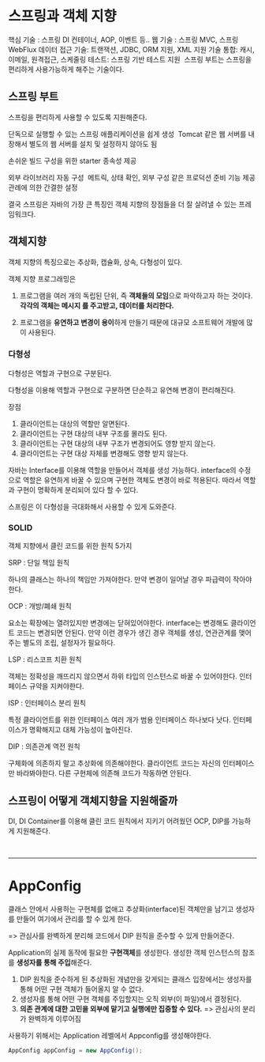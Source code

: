 # 스프링과 객체 지향

핵심 기술 : 스프링 DI 컨테이너, AOP, 이벤트 등..
웹 기술 : 스프링 MVC, 스프링 WebFlux
데이터 접근 기술: 트랜잭션, JDBC, ORM 지원, XML 지원 기술 통합: 캐시, 이메일, 원격접근, 스케줄링 테스트: 스프링 기반 테스트 지원 
스프링 부트는 스프링을 편리하게 사용가능하게 해주는 기술이다.

## 스프링 부트

스프링을 편리하게 사용할 수 있도록 지원해준다.

단독으로 실행할 수 있는 스프링 애플리케이션을 쉽게 생성
 Tomcat 같은 웹 서버를 내장해서 별도의 웹 서버를 설치 및 설정하지 않아도 됨

손쉬운 빌드 구성을 위한 starter 종속성 제공

외부 라이브러리 자동 구성
 메트릭, 상태 확인, 외부 구성 같은 프로덕션 준비 기능 제공 관례에 의한 간결한 설정

결국 스프링은 자바의 가장 큰 특징인 객체 지향의 장점들을 더 잘 살려낼 수 있는 프레임워크다.


## 객체지향

객체 지향의 특징으로는 추상화, 캡슐화, 상속, 다형성이 있다.

객체 지향 프로그래밍은

1. 프로그램을 여러 개의 독립된 단위, 즉 **객체들의 모임**으로 파악하고자 하는 것이다. **각각의 객체는 메시지 를 주고받고, 데이터를 처리한다.**

2. 프로그램을 **유연하고 변경이 용이**하게 만들기 때문에 대규모 소프트웨어 개발에 많이 사용된다.


### 다형성

다형성은 역할과 구현으로 구분된다.

다형성을 이용해 역할과 구현으로 구분하면 단순하고 유연해 변경이 편리해진다.

장점
1. 클라이언트는 대상의 역할만 알면된다.
2. 클라이언트는 구현 대상의 내부 구조를 몰라도 된다.
3. 클라이언트는 구현 대상의 내부 구조가 변경되어도 영향 받지 않는다.
4. 클라이언트는 구현 대상 자체를 변경해도 영향 받지 않는다.

자바는 Interface를 이용해 역할을 만들어서 객체를 생성 가능하다.
interface의 수정으로 역할은 유연하게 바꿀 수 있으며 구현한 객체도 변경이 바로 적용된다.
따라서 역할과 구현이 명확하게 분리되어 있다 할 수 있다.

스프링은 이 다형성을 극대화해서 사용할 수 있게 도와준다.


### SOLID

객체 지향에서 클린 코드를 위한 원칙 5가지

SRP : 단일 책임 원칙

하나의 클래스는 하나의 책임만 가져야한다. 만약 변경이 일어날 경우 파급력이 작아야한다.

OCP : 개방/폐쇄 원칙

요소는 확장에는 열려있지만 변경에는 닫혀있어야한다.
interface는 변경해도 클라이언트 코드는 변경되면 안된다.
만약 이런 경우가 생긴 경우 객체를 생성, 연관관계를 맺어주는 별도의 조립, 설정자가 필요하다.

LSP : 리스코프 치환 원칙

객체는 정확성을 깨뜨리지 않으면서 하위 타입의 인스턴스로 바꿀 수 있어야한다.
인터페이스 규약을 지켜야한다.

ISP : 인터페이스 분리 원칙

특정 클라이언트를 위한 인터페이스 여러 개가 범용 인터페이스 하나보다 낫다.
인터페이스가 명확해지고 대체 가능성이 높아진다.

DIP : 의존관계 역전 원칙

구체화에 의존하지 말고 추상화에 의존해야한다.
클라이언트 코드는 자신의 인터페이스만 바라봐야한다. 다른 구현체에 의존해 코드가 작동하면 안된다.



## 스프링이 어떻게 객체지향을 지원해줄까

DI, DI Container를 이용해 클린 코드 원칙에서 지키기 어려웠던 OCP, DIP를 가능하게 지원해준다.

<br>
<hr>

# AppConfig

클래스 안에서 사용하는 구현체를 없애고 추상화(interface)된 객체만을 남기고 생성자를 만들어 여기에서 관리를 할 수 있게 한다.

=> 관심사를 완벽하게 분리해 코드에서 DIP 원칙을 준수할 수 있게 만들어준다.

Application의 실제 동작에 필요한 **구현객체**를 생성한다.
생성한 객체 인스턴스의 참조를 **생성자를 통해 주입**해준다.

1. DIP 원칙을 준수하게 된 추상화된 개념만을 갖게되는 클래스 입장에서는 생성자를 통해 어떤 구현 객체가 들어올지 알 수 없다.
2. 생성자를 통해 어떤 구현 객체를 주입할지는 오직 외부(이 파일)에서 결정된다.
3. **의존 관계에 대한 고민을 외부에 맡기고 실행에만 집중할 수 있다.** => 관심사의 분리가 완벽하게 이루어짐

사용하기 위해서는 Application 레벨에서 Appconfig를 생성해야한다.

```java
AppConfig appConfig = new AppConfig();
```

